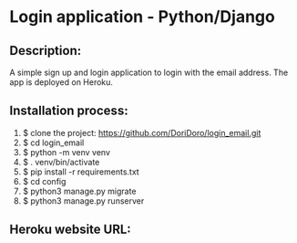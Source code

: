 # Login application - Python/Django


## Description:
A simple sign up and login application to login with the email address. The app is deployed on Heroku.


## Installation process:
1. $ clone the project: https://github.com/DoriDoro/login_email.git
2. $ cd login_email
3. $ python -m venv venv
4. $ . venv/bin/activate
5. $ pip install -r requirements.txt
6. $ cd config
7. $ python3 manage.py migrate
8. $ python3 manage.py runserver


## Heroku website URL:


